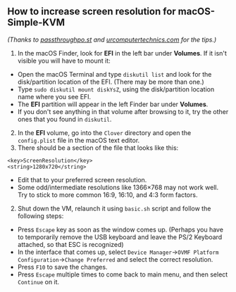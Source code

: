 ## How to increase screen resolution for macOS-Simple-KVM

_(Thanks to [passthroughpo.st](https://passthroughpo.st/new-and-improved-mac-os-tutorial-part-1-the-basics/) and [urcomputertechnics.com](http://urcomputertechnics.com/how-to-mount-efi-partition-on-macos-mojave/) for the tips.)_

1. In the macOS Finder, look for **EFI** in the left bar under **Volumes**. If it isn't visible you will have to mount it:
 - Open the macOS Terminal and type `diskutil list` and look for the disk/partition location of the EFI. (There may be more than one.)
 - Type `sudo diskutil mount diskYsZ`, using the disk/partition location name where you see EFI.
 - The **EFI** partition will appear in the left Finder bar under **Volumes**.
 - If you don't see anything in that volume after browsing to it, try the other ones that you found in `diskutil`.
2. In the **EFI** volume, go into the `Clover` directory and open the `config.plist` file in the macOS text editor.
3. There should be a section of the file that looks like this:

```````````````````
<key>ScreenResolution</key>
<string>1280x720</string>
```````````````````

 - Edit that to your preferred screen resolution.
 - Some odd/intermediate resolutions like 1366×768 may not work well. Try to stick to more common 16:9, 16:10, and 4:3 form factors.

2. Shut down the VM, relaunch it using `basic.sh` script and follow the following steps:
 - Press `Escape` key as soon as the window comes up. (Perhaps you have to temporarily remove the USB keyboard and leave the PS/2 Keyboard attached, so that ESC is recognized)
 - In the interface that comes up, select `Device Manager`->`OVMF Platform Configuration`->`Change Preferred` and select the correct resolution.
 - Press `F10` to save the changes.
 - Press `Escape` multiple times to come back to main menu, and then select `Continue` on it.


